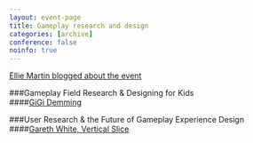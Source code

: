 ```yaml
---
layout: event-page
title: Gameplay research and design
categories: [archive]
conference: false
noinfo: true
---
```


[Ellie Martin blogged about the event](http://www.martiandaze.net/blog/2009/9/10/back-out-there-ux-brighton.html "")

###Gameplay Field Research & Designing for Kids		
####[GiGi Demming](http://twitter.com/GiGi_D)

###User Research &amp; the Future of Gameplay Experience Design		
####[Gareth White, Vertical Slice](http://twitter.com/GarethRWhite)	



